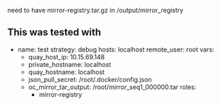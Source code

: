 
need to have mirror-registry.tar.gz in /output/mirror_registry

This was tested with 
---
- name: test
  strategy: debug
  hosts: localhost
  remote_user: root
  vars:
  - quay_host_ip: 10.15.69.148
  - private_hostname: localhost
  - quay_hostname: localhost
  - json_pull_secret: /root/.docker/config.json
  - oc_mirror_tar_output: /root/mirror_seq1_000000.tar
  roles:
    - mirror-registry
